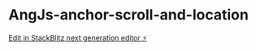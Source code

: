 # AngJs-anchor-scroll-and-location

[Edit in StackBlitz next generation editor ⚡️](https://stackblitz.com/~/github.com/premkumarrao/AngJs-anchor-scroll-and-location)